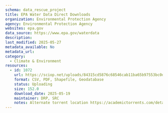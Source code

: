 ```yaml
---
schema: data_rescue_project 
title: EPA Water Data Direct Downloads
organization: Environmental Protection Agency
agency: Environmental Protection Agency
websites: epa.gov
data_source: https://www.epa.gov/waterdata
description: 
last_modified: 2025-05-27
metadata_available: No
metadata_url: 
category:
  - Climate & Environment 
resources:
  - id: 1072
    url: https://sciop.net/uploads/84315cd5876c68546cab11ba65b97553bc0d4543
    format: CSV, PDF, Shapefile, Geodatabase
    status: Uploading
    size: 152.0
    download_date: 2025-05-19
    maintainer: DRP, SRC
    notes: Alternate torrent location https://academictorrents.com/details/84315cd5876c68546cab11ba65b97553bc0d4543
---
```

